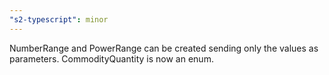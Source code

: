 ```yaml
---
"s2-typescript": minor
---
```


NumberRange and PowerRange can be created sending only the values as parameters. CommodityQuantity is now an enum.
